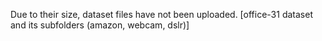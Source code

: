 Due to their size, dataset files have not been uploaded. [office-31 dataset and its subfolders (amazon, webcam, dslr)]
